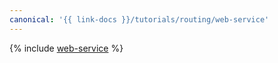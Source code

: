 ```yaml
---
canonical: '{{ link-docs }}/tutorials/routing/web-service'
---
```


{% include [web-service](../../_tutorials/infrastructure/web-service.md) %}